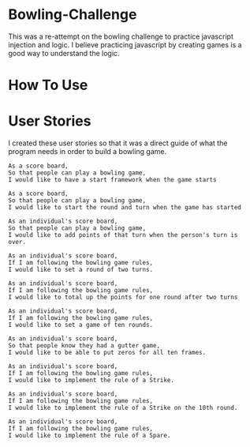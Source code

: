 # Bowling-Challenge

This was a re-attempt on the bowling challenge to practice javascript injection and logic. I believe practicing javascript
by creating games is a good way to understand the logic. 

# How To Use



# User Stories

I created these user stories so that it was a direct guide of
what the program needs in order to build a bowling game.

```
As a score board,
So that people can play a bowling game,
I would like to have a start framework when the game starts
```

```
As a score board,
So that people can play a bowling game,
I would like to start the round and turn when the game has started
```

```
As an individual's score board,
So that people can play a bowling game,
I would like to add points of that turn when the person's turn is over.
```

```
As an individual's score board,
If I am following the bowling game rules,
I would like to set a round of two turns.
```

```
As an individual's score board,
If I am following the bowling game rules,
I would like to total up the points for one round after two turns
```

```
As an individual's score board,
If I am following the bowling game rules,
I would like to set a game of ten rounds.
```

```
As an individual's score board,
So that people know they had a gutter game,
I would like to be able to put zeros for all ten frames.
```

```
As an individual's score board,
If I am following the bowling game rules,
I would like to implement the rule of a Strike.
```
```
As an individual's score board,
If I am following the bowling game rules,
I would like to implement the rule of a Strike on the 10th round.
```

```
As an individual's score board,
If I am following the bowling game rules,
I would like to implement the rule of a Spare.
```
